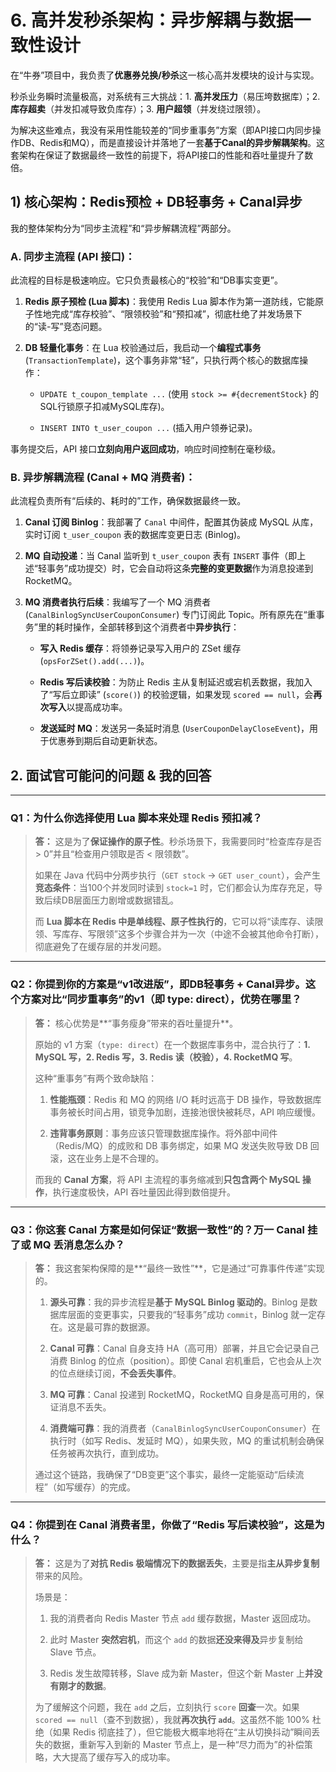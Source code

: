 # 6. 高并发秒杀架构：异步解耦与数据一致性设计

在“牛券”项目中，我负责了**优惠券兑换/秒杀**这一核心高并发模块的设计与实现。

秒杀业务瞬时流量极高，对系统有三大挑战：1. **高并发压力**（易压垮数据库）；2. **库存超卖**（并发扣减导致负库存）；3. **用户超领**（并发绕过限领）。

为解决这些难点，我没有采用性能较差的“同步重事务”方案（即API接口内同步操作DB、Redis和MQ），而是直接设计并落地了一套**基于Canal的异步解耦架构**。这套架构在保证了数据最终一致性的前提下，将API接口的性能和吞吐量提升了数倍。

## 1) 核心架构：Redis预检 + DB轻事务 + Canal异步

我的整体架构分为“同步主流程”和“异步解耦流程”两部分。

### A. 同步主流程 (API 接口)：

此流程的目标是极速响应。它只负责最核心的“校验”和“DB事实变更”。

1. **Redis 原子预检 (Lua 脚本)**：我使用 Redis Lua 脚本作为第一道防线，它能原子性地完成“库存校验”、“限领校验”和“预扣减”，彻底杜绝了并发场景下的“读-写”竞态问题。
    
2. **DB 轻量化事务**：在 Lua 校验通过后，我启动一个**编程式事务** (`TransactionTemplate`)，这个事务非常“轻”，只执行两个核心的数据库操作：
    
    - `UPDATE t_coupon_template ...` (使用 `stock >= #{decrementStock}` 的SQL行锁原子扣减MySQL库存)。
        
    - `INSERT INTO t_user_coupon ...` (插入用户领券记录)。
        

事务提交后，API 接口**立刻向用户返回成功**，响应时间控制在毫秒级。

### B. 异步解耦流程 (Canal + MQ 消费者)：

此流程负责所有“后续的、耗时的”工作，确保数据最终一致。

1. **Canal 订阅 Binlog**：我部署了 `Canal` 中间件，配置其伪装成 MySQL 从库，实时订阅 `t_user_coupon` 表的数据库变更日志 (Binlog)。
    
2. **MQ 自动投递**：当 Canal 监听到 `t_user_coupon` 表有 `INSERT` 事件（即上述“轻事务”成功提交）时，它会自动将这条**完整的变更数据**作为消息投递到 RocketMQ。
    
3. **MQ 消费者执行后续**：我编写了一个 MQ 消费者 (`CanalBinlogSyncUserCouponConsumer`) 专门订阅此 Topic。所有原先在“重事务”里的耗时操作，全部转移到这个消费者中**异步执行**：
    
    - **写入 Redis 缓存**：将领券记录写入用户的 ZSet 缓存 (`opsForZSet().add(...)`)。
        
    - **Redis 写后读校验**：为防止 Redis 主从复制延迟或宕机丢数据，我加入了“写后立即读” (`score()`) 的校验逻辑，如果发现 `scored == null`，会**再次写入**以提高成功率。
        
    - **发送延时 MQ**：发送另一条延时消息 (`UserCouponDelayCloseEvent`)，用于优惠券到期后自动更新状态。
        

## 2. 面试官可能问的问题 & 我的回答

---

### **Q1：为什么你选择使用 Lua 脚本来处理 Redis 预扣减？**

> **答：** 这是为了**保证操作的原子性**。秒杀场景下，我需要同时“检查库存是否 > 0”并且“检查用户领取是否 < 限领数”。
> 
> 如果在 Java 代码中分两步执行（`GET stock` -> `GET user_count`），会产生**竞态条件**：当100个并发同时读到 `stock=1` 时，它们都会认为库存充足，导致后续DB层面压力剧增或数据错乱。
> 
> 而 **Lua 脚本在 Redis 中是单线程、原子性执行的**，它可以将“读库存、读限领、写库存、写限领”这多个步骤合并为一次（中途不会被其他命令打断），彻底避免了在缓存层的并发问题。

---

### **Q2：你提到你的方案是“v1改进版”，即DB轻事务 + Canal异步。这个方案对比“同步重事务”的v1（即 type: direct），优势在哪里？**

> **答：** 核心优势是**“事务瘦身”带来的吞吐量提升**。
> 
> 原始的 v1 方案（`type: direct`）在一个数据库事务中，混合执行了：**1. MySQL 写，2. Redis 写，3. Redis 读（校验），4. RocketMQ 写**。
> 
> 这种“重事务”有两个致命缺陷：
> 
> 1. **性能瓶颈**：Redis 和 MQ 的网络 I/O 耗时远高于 DB 操作，导致数据库事务被长时间占用，锁竞争加剧，连接池很快被耗尽，API 响应缓慢。
>     
> 2. **违背事务原则**：事务应该只管理数据库操作。将外部中间件（Redis/MQ）的成败和 DB 事务绑定，如果 MQ 发送失败导致 DB 回滚，这在业务上是不合理的。
>     
> 
> 而我的 **Canal 方案**，将 API 主流程的事务缩减到**只包含两个 MySQL 操作**，执行速度极快，API 吞吐量因此得到数倍提升。

---

### **Q3：你这套 Canal 方案是如何保证“数据一致性”的？万一 Canal 挂了或 MQ 丢消息怎么办？**

> **答：** 我这套架构保障的是**“最终一致性”**，它是通过“可靠事件传递”实现的。
> 
> 1. **源头可靠**：我的异步流程是**基于 MySQL Binlog 驱动的**。Binlog 是数据库层面的变更事实，只要我的“轻事务”成功 `commit`，Binlog 就一定存在。这是最可靠的数据源。
>     
> 2. **Canal 可靠**：Canal 自身支持 HA（高可用）部署，并且它会记录自己消费 Binlog 的位点（position）。即使 Canal 宕机重启，它也会从上次的位点继续订阅，**不会丢失事件**。
>     
> 3. **MQ 可靠**：Canal 投递到 RocketMQ，RocketMQ 自身是高可用的，保证消息不丢失。
>     
> 4. **消费端可靠**：我的消费者（`CanalBinlogSyncUserCouponConsumer`）在执行时（如写 Redis、发延时 MQ），如果失败，MQ 的重试机制会确保任务被再次执行，直到成功。
>     
> 
> 通过这个链路，我确保了“DB变更”这个事实，最终一定能驱动“后续流程”（如写缓存）的完成。

---

### **Q4：你提到在 Canal 消费者里，你做了“Redis 写后读校验”，这是为什么？**

> **答：** 这是为了**对抗 Redis 极端情况下的数据丢失**，主要是指**主从异步复制**带来的风险。
> 
> 场景是：
> 
> 1. 我的消费者向 Redis Master 节点 `add` 缓存数据，Master 返回成功。
>     
> 2. 此时 Master **突然宕机**，而这个 `add` 的数据**还没来得及**异步复制给 Slave 节点。
>     
> 3. Redis 发生故障转移，Slave 成为新 Master，但这个新 Master 上**并没有刚才的数据**。
>     
> 
> 为了缓解这个问题，我在 `add` 之后，立刻执行 `score` **回查**一次。如果 `scored == null`（查不到数据），我就**再次执行 `add`**。这虽然不能 100% 杜绝（如果 Redis 彻底挂了），但它能极大概率地将在“主从切换抖动”瞬间丢失的数据，重新写入到新的 Master 节点上，是一种“尽力而为”的补偿策略，大大提高了缓存写入的成功率。